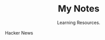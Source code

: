<h1 align="center">My Notes</h1>

<p align="center"> Learning Resources.</p>


<img src="http://proxy.duckduckgo.com/ip3/news.ycombinator.com.ico" height="16" width="16"> Hacker News
